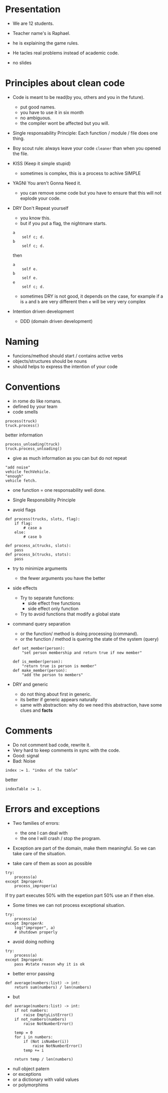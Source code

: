 # Presentation
- We are 12 students.
- Teacher name's is Raphael.
- he is explaining the game rules.

- He tacles real problems instead of academic code.
- no slides

# Principles about clean code

- Code is meant to be read(by you, others and you in the future).
    - put good names.
    - you have to use it in six month
    - no ambiguous.
    - the compiler wont be affected but you will.
- Single responsability Principle: Each function / module / file does one thing.
- Boy scout rule: always leave your code `cleaner` than when you opened the file.
- KISS (Keep it simple stupid)
    - sometimes is complex, this is a process to achive SIMPLE
- YAGNI You aren't Gonna Need it.
    - you can remove some code but you have to ensure that this will not explode your code.
- DRY Don't Repeat yourself
    - you know this.
    - but if you put a flag, the nightmare starts.
    ```st
    a
        self c; d.
    b
        self c; d.
    ```
    then
    ```st
    a
        self e.
    b
        self e.
    e
        self c; d.
    
    ```
    - sometimes DRY is not good, it depends on the case, for example if a is `a` and `b` are very different then `e` will be very very complex

- Intention driven development 
    - DDD (domain driven development)

# Naming
- funcions/method should start / contains active verbs
- objects/structures should be nouns
- should helps to express the intention of your code

# Conventions

- in rome do like romans.
- defined by your team
- code smells
```
process(truck)
truck.process()
```
better information
```
process_unloading(truck)
truck.process_unloading()
```

- give as much information as you can but do not repeat
```st
"add noise"
vehicle fechVehicle.
"enough"
vehicle fetch.
```

- one function = one responsability well done.

- Single Responsibility Principle

- avoid flags
```
def process(trucks, slots, flag):
    if flag:
        # case a
    else:
        # case b

def process_a(trucks, slots):
    pass
def process_b(trucks, stots):
    pass
```
- try to minimize arguments
    - the fewer arguments you have the better
- side effects
    - Try to separate functions:
        - side effect free functions
        - side effect only function
    - Try to avoid functions that modify a global state

- command query separation
    - or the function/ method is doing processing (command).
    - or the function / method is quering the state of the system (query)
    ```
    def set_member(person):
        "set person membership and return true if new member"

    def is_member(person):
        "return true is person is member"
    def make_member(person):
        "add the person to members"
    ```

- DRY and generic
    - do not thing about first in generic.
    - its better if generic appears naturally
    - same with abstraction: why do we need this abstraction, have some clues and **facts**

# Comments
- Do not comment bad code, rewrite it.
- Very hard to keep comments in sync with the code.
- Good: signal
- Bad: Noise

```
index := 1. "index of the table"
```
better
```
indexTable := 1.
```

# Errors and exceptions
- Two families of errors:
    - the one I can deal with
    - the one I will crash / stop the program.

- Exception are part of the domain, make them meaningful. So we can take care of the situation.
- take care of them as soon as possible
```
try:
    process(a)
except ImproperA:
    process_improper(a)
```
If try part executes 50% with the expetion part 50% use an if then else.
- Some times we can not process exceptional situation.

```
try:
    process(a)
except ImproperA:
    log("improper", a)
    # shutdown properly
```
- avoid doing nothing
```
try:
    process(a)
except ImproperA:
    pass #state reason why it is ok
```

- better error passing
```
def average(numbers:list) -> int:
    return sum(numbers) / len(numbers)
```
- but
```
def average(numbers:list) -> int:
    if not numbers:
        raise EmptyListError()
    if not_numbers(numbers)
        raise NotNumberError()

    temp = 0
    for i in numbers:
        if (Not isNumber(i))
            raise NotNumberError()
        temp += i

    return temp / len(numbers)
```

- null object patern
- or exceptions
- or a dictionary with valid values
- or polymorphims
